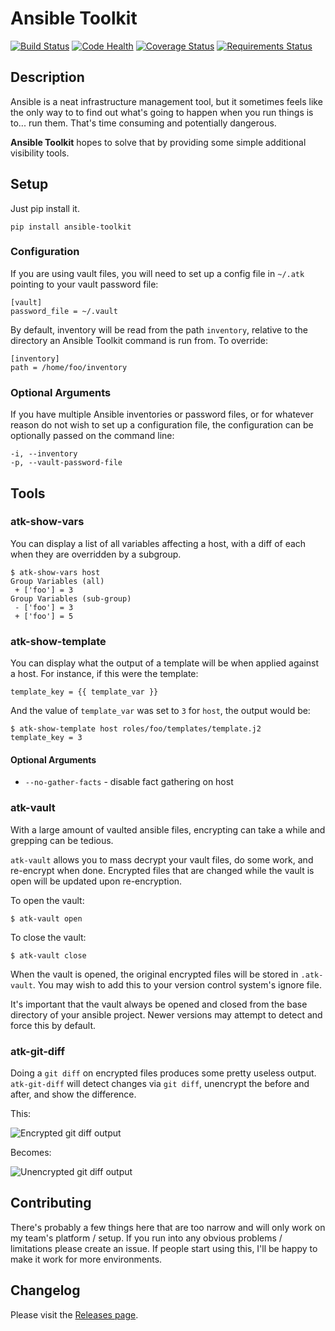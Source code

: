 # Ansible Toolkit

[![Build Status](https://travis-ci.org/dellis23/ansible-toolkit.svg?branch=master)](https://travis-ci.org/dellis23/ansible-toolkit)
[![Code Health](https://landscape.io/github/dellis23/ansible-toolkit/master/landscape.svg?style=flat)](https://landscape.io/github/dellis23/ansible-toolkit/master)
[![Coverage Status](https://coveralls.io/repos/github/dellis23/ansible-toolkit/badge.svg?branch=master)](https://coveralls.io/r/dellis23/ansible-toolkit)
[![Requirements Status](https://requires.io/github/dellis23/ansible-toolkit/requirements.svg?branch=master)](https://requires.io/github/dellis23/ansible-toolkit/requirements/?branch=master)


## Description

Ansible is a neat infrastructure management tool, but it sometimes feels
like the only way to to find out what's going to happen when you run things
is to... run them.  That's time consuming and potentially dangerous.

**Ansible Toolkit** hopes to solve that by providing some simple additional
visibility tools. 

## Setup

Just pip install it.

    pip install ansible-toolkit

### Configuration ###

If you are using vault files, you will need to set up a config file in `~/.atk`
pointing to your vault password file:

    [vault]
    password_file = ~/.vault

By default, inventory will be read from the path `inventory`, relative to the
directory an Ansible Toolkit command is run from.  To override:

    [inventory]
    path = /home/foo/inventory

### Optional Arguments ###

If you have multiple Ansible inventories or password files, or for whatever reason do not wish to set up a configuration file, the configuration can be optionally passed on the command line:

    -i, --inventory
    -p, --vault-password-file

## Tools

### atk-show-vars ###

You can display a list of all variables affecting a host, with a diff of each 
when they are overridden by a subgroup.

    $ atk-show-vars host
    Group Variables (all)
     + ['foo'] = 3
    Group Variables (sub-group)
     - ['foo'] = 3
     + ['foo'] = 5

### atk-show-template ###

You can display what the output of a template will be when applied against a 
host.  For instance, if this were the template:

    template_key = {{ template_var }}

And the value of `template_var` was set to `3` for `host`, the output would be:

    $ atk-show-template host roles/foo/templates/template.j2
    template_key = 3

#### Optional Arguments ####

 * `--no-gather-facts` - disable fact gathering on host

### atk-vault ###

With a large amount of vaulted ansible files, encrypting can take
a while and grepping can be tedious.

`atk-vault` allows you to mass decrypt your vault files, do some
work, and re-encrypt when done.  Encrypted files that are changed
while the vault is open will be updated upon re-encryption.

To open the vault:

	$ atk-vault open

To close the vault:

	$ atk-vault close

When the vault is opened, the original encrypted files will be stored in `.atk-vault`.  You may wish to add this to your version
control system's ignore file.

It's important that the vault always be opened and closed from the
base directory of your ansible project.  Newer versions may attempt
to detect and force this by default.

### atk-git-diff ###

Doing a `git diff` on encrypted files produces some pretty useless output.  
`atk-git-diff` will detect changes via `git diff`, unencrypt the before and 
after, and show the difference.

This:

   ![Encrypted git diff output](https://github.com/dellis23/ansible-toolkit/blob/master/img/git-diff-encrypted.png)

Becomes:

   ![Unencrypted git diff output](https://github.com/dellis23/ansible-toolkit/blob/master/img/git-diff-unencrypted.png)


## Contributing

There's probably a few things here that are too narrow and will only work
on my team's platform / setup.  If you run into any obvious problems / 
limitations please create an issue.  If people start using this, I'll be happy
to make it work for more environments.


## Changelog

Please visit the [Releases page](https://github.com/dellis23/ansible-toolkit/releases).

